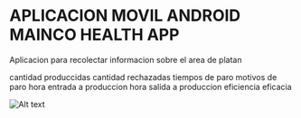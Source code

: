 # APLICACION MOVIL ANDROID MAINCO HEALTH APP

Aplicacion para recolectar informacion sobre el area de platan

cantidad produccidas
cantidad rechazadas
tiempos de paro
motivos de paro
hora entrada a produccion
hora salida a produccion
eficiencia
eficacia

 ![Alt text](https://github.com/jhonatan11530/android/blob/master/app/src/main/res/drawable/spash.jpg)

